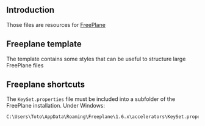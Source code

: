 ## Introduction

Those files are resources for [FreePlane](https://www.freeplane.org)

## Freeplane template

The template contains some styles that can be useful to structure large FreePlane files

## Freeplane shortcuts

The `KeySet.properties` file must be included into a subfolder of the FreePlane installation. Under Windows:

```
C:\Users\Toto\AppData\Roaming\Freeplane\1.6.x\accelerators\KeySet.properties
```
